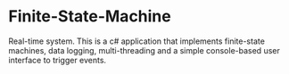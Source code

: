 # Finite-State-Machine
Real-time system.
This is a c# application that implements finite-state machines, data logging, multi-threading and a simple console-based user interface to trigger events. 
